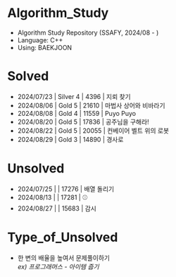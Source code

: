 # Algorithm_Study
- Algorithm Study Repository (SSAFY, 2024/08 - )
- Language: C++
- Using: BAEKJOON

# Solved
- 2024/07/23 | Silver 4 | 4396 | 지뢰 찾기
- 2024/08/06 | Gold 5 | 21610 | 마법사 상어와 비바라기
- 2024/08/08 | Gold 4 | 11559 | Puyo Puyo
- 2024/08/20 | Gold 5 | 17836 | 공주님을 구해라!
- 2024/08/22 | Gold 5 | 20055 | 컨베이어 벨트 위의 로봇
- 2024/08/29 | Gold 3 | 14890 | 경사로

# Unsolved
- 2024/07/25 | | 17276 | 배열 돌리기
- 2024/08/13 | | 17281 | ⚾
- 2024/08/27 | | 15683 | 감시

# Type_of_Unsolved
- 한 변의 배율을 높여서 문제풀이하기  
    *ex) 프로그래머스 - 아이템 줍기*
